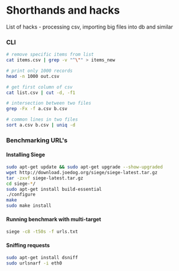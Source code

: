 # Shorthands and hacks

List of hacks - processing csv, importing big files into db and similar

### CLI  

```bash
# remove specific items from list
cat items.csv | grep -v "^\"" > items_new

# print only 1000 records
head -n 1000 out.csv

# get first column of csv
cat list.csv | cut -d, -f1

# intersection between two files
grep -Fx -f a.csv b.csv

# common lines in two files
sort a.csv b.csv | uniq -d
```

### Benchmarking URL's

#### Installing Siege

```bash
sudo apt-get update && sudo apt-get upgrade --show-upgraded
wget http://download.joedog.org/siege/siege-latest.tar.gz
tar -zxvf siege-latest.tar.gz
cd siege-*/
sudo apt-get install build-essential
./configure
make
sudo make install
```

#### Running benchmark with multi-target

```bash
siege -c8 -t50s -f urls.txt
```

#### Sniffing requests

```bash
sudo apt-get install dsniff 
sudo urlsnarf -i eth0
```
